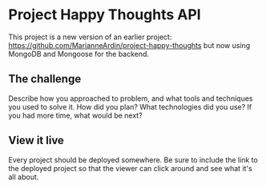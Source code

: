 # Project Happy Thoughts API

This project is a new version of an earlier project: https://github.com/MarianneArdin/project-happy-thoughts but now using MongoDB and Mongoose for the backend.

## The challenge

Describe how you approached to problem, and what tools and techniques you used to solve it. How did you plan? What technologies did you use? If you had more time, what would be next?

## View it live

Every project should be deployed somewhere. Be sure to include the link to the deployed project so that the viewer can click around and see what it's all about.
